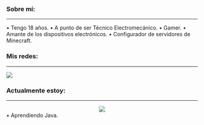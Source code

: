 ### Sobre mí:
-----
• Tengo 18 años.
• A punto de ser Técnico Electromecánico.
• Gamer.
• Amante de los dispositivos electrónicos.
• Configurador de servidores de Minecraft.

### Mis redes:
-----
<a href="https://twitter.com/NotMeg4_">
  <img src="https://www.shareicon.net/data/64x64/2017/06/22/887584_logo_512x512.png">
</a>

### Actualmente estoy:
-----
<div align="center">
  <img align="center" src="https://lanyard.cnrad.dev/api/326865943915397120?animated=true">
</div>
• Aprendiendo Java.


